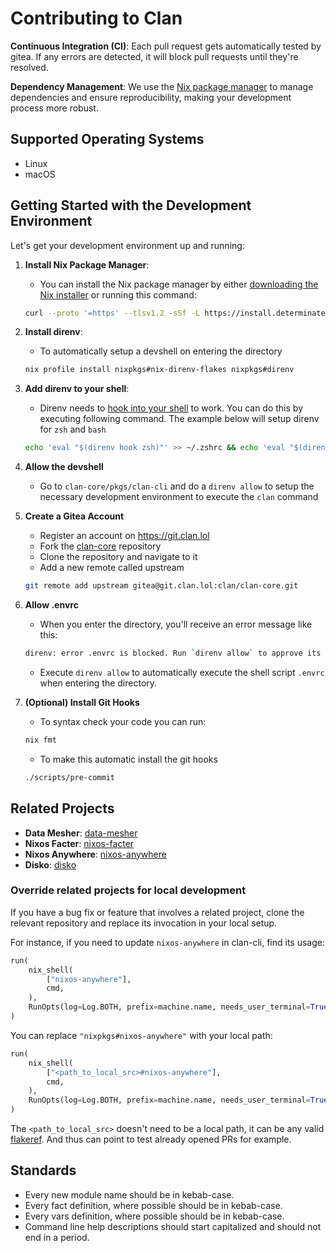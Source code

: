 # Contributing to Clan

**Continuous Integration (CI)**: Each pull request gets automatically tested by gitea. If any errors are detected, it will block pull requests until they're resolved.

**Dependency Management**: We use the [Nix package manager](https://nixos.org/) to manage dependencies and ensure reproducibility, making your development process more robust.

## Supported Operating Systems

- Linux
- macOS

## Getting Started with the Development Environment

Let's get your development environment up and running:

1. **Install Nix Package Manager**:

      - You can install the Nix package manager by either [downloading the Nix installer](https://github.com/DeterminateSystems/nix-installer/releases) or running this command:

      ```bash
      curl --proto '=https' --tlsv1.2 -sSf -L https://install.determinate.systems/nix | sh -s -- install
      ```

2. **Install direnv**:

      - To automatically setup a devshell on entering the directory

      ```bash
      nix profile install nixpkgs#nix-direnv-flakes nixpkgs#direnv
      ```

3. **Add direnv to your shell**:

      - Direnv needs to [hook into your shell](https://direnv.net/docs/hook.html) to work.
        You can do this by executing following command. The example below will setup direnv for `zsh` and `bash`

      ```bash
      echo 'eval "$(direnv hook zsh)"' >> ~/.zshrc && echo 'eval "$(direnv hook bash)"' >> ~/.bashrc && eval "$SHELL"
      ```

4. **Allow the devshell**
      - Go to `clan-core/pkgs/clan-cli` and do a `direnv allow` to setup the necessary development environment to execute the `clan` command

5. **Create a Gitea Account**

      - Register an account on https://git.clan.lol
      - Fork the [clan-core](https://git.clan.lol/clan/clan-core) repository
      - Clone the repository and navigate to it
      - Add a new remote called upstream

      ```bash
      git remote add upstream gitea@git.clan.lol:clan/clan-core.git
      ```

7. **Allow .envrc**

      - When you enter the directory, you'll receive an error message like this:

      ```bash
      direnv: error .envrc is blocked. Run `direnv allow` to approve its content
      ```

      - Execute `direnv allow` to automatically execute the shell script `.envrc` when entering the directory.

8. **(Optional) Install Git Hooks**

      - To syntax check your code you can run:

      ```bash
      nix fmt
      ```

      - To make this automatic install the git hooks

      ```bash
      ./scripts/pre-commit
      ```

## Related Projects

- **Data Mesher**: [data-mesher](https://git.clan.lol/clan/data-mesher)
- **Nixos Facter**: [nixos-facter](https://github.com/nix-community/nixos-facter)
- **Nixos Anywhere**: [nixos-anywhere](https://github.com/nix-community/nixos-anywhere)
- **Disko**: [disko](https://github.com/nix-community/disko)

### Override related projects for local development

If you have a bug fix or feature that involves a related project, clone the relevant repository and replace its invocation in your local setup.

For instance, if you need to update `nixos-anywhere` in clan-cli, find its usage:

```python
run(
    nix_shell(
        ["nixos-anywhere"],
        cmd,
    ),
    RunOpts(log=Log.BOTH, prefix=machine.name, needs_user_terminal=True),
)
```

You can replace `"nixpkgs#nixos-anywhere"` with your local path:

```python
run(
    nix_shell(
        ["<path_to_local_src>#nixos-anywhere"],
        cmd,
    ),
    RunOpts(log=Log.BOTH, prefix=machine.name, needs_user_terminal=True),
)

```

The `<path_to_local_src>` doesn't need to be a local path, it can be any valid [flakeref](https://nix.dev/manual/nix/2.26/command-ref/new-cli/nix3-flake.html#flake-references).
And thus can point to test already opened PRs for example.

## Standards

- Every new module name should be in kebab-case.
- Every fact definition, where possible should be in kebab-case.
- Every vars definition, where possible should be in kebab-case.
- Command line help descriptions should start capitalized and should not end in a period.
